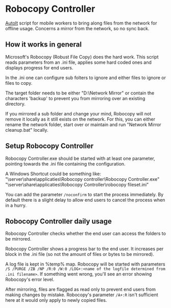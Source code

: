 # Robocopy Controller

[AutoIt](https://www.autoitscript.com/site/) script for mobile workers to bring along files from the network for offline usage. Concerns a mirror from the network, so no sync back.

## How it works in general
Microsoft's Robocopy (Robust File Copy) does the hard work. This script reads parameters from an .ini file, applies some hard coded ones and displays progress for end users.

In the .ini one can configure sub folters to ignore and either files to ignore or files to copy.

The target folder needs to be either "D:\Network Mirror\"  or contain the characters 'backup' to prevent you from mirroring over an existing directory.

If you mirrored a sub folder and change your mind, Robocopy will not remove it locally as it still exists on the network. For this, you can either rename the network folder, start over or maintain and run "Network Mirror cleanup.bat" locally.

## Setup Robocopy Controller
Robocopy Controller.exe should be started with at least one parameter, pointing towards the .ini file containing the configuration.

A Windows Shortcut could be something like:
"\\server\share\applicaties\Robocopy controller\Robocopy Controller.exe" "\\server\share\applicaties\Robocopy Controller\robocopy fileset.ini"

You can add the parameter `/noconfirm` to start the process immediately. By default there is a slight delay to allow end users to cancel the process when in a hurry.

## Robocopy Controller daily usage
Robocopy Controller checks whether the end user can access the folders to be mirrored.

Robocopy Controller shows a progress bar to the end user. It increases per block in the .ini file (so not the amount of files or bytes to be mirrored).

A log file is kept in %temp% map. Robocopy will be started with parameters `/S /PURGE /ZB /NP /R:0 /W:0 /LOG+:<name of the logfile determined from .ini filename>`. If something went wrong, you'll see an error showing Robocopy's error level.

After mirroring, files are flagged as read only to prevent end users from making changes by mistake. Robocopy's parameter `/A+:R` isn't sufficient here at it would only apply to newly copied files.
